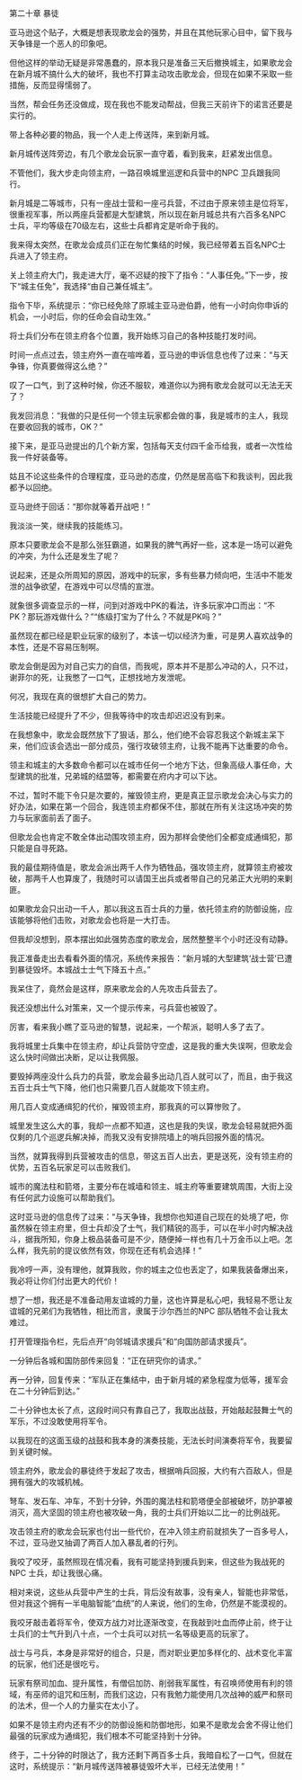 第二十章 暴徒


亚马逊这个贴子，大概是想表现歌龙会的强势，并且在其他玩家心目中，留下我与天争锋是一个恶人的印象吧。

但他这样的举动无疑是非常愚蠢的，原本我只是准备三天后撤换城主，如果歌龙会在新月城不搞什么大的破坏，我也不打算主动攻击歌龙会，但现在如果不采取一些措施，反而显得懦弱了。

当然，帮会任务还没做成，现在我也不能发动帮战，但我三天前许下的诺言还要是实行的。

带上各种必要的物品，我一个人走上传送阵，来到新月城。

新月城传送阵旁边，有几个歌龙会玩家一直守着，看到我来，赶紧发出信息。

不管他们，我大步走向领主府，一路召唤城里巡逻和兵营中的NPC 卫兵跟我同行。

新月城是二等城市，只有一座战士营和一座弓兵营，不过由于原来领主是位将军，很重视军事，所以两座兵营都是大型建筑，所以现在新月城总共有六百多名NPC 士兵，平均等级在70级左右，这些士兵都肯定是听命于我的。

我来得太突然，在歌龙会成员们正在匆忙集结的时候，我已经带着五百名NPC士兵进入了领主府。

关上领主府大门，我走进大厅，毫不迟疑的按下了指令：“人事任免。”下一步，按下“城主任免”，我选择“由自己兼任城主”。

指令下毕，系统提示：“你已经免除了原城主亚马逊伯爵，他有一小时向你申诉的机会，一小时后，你的任命会自动生效。”

将士兵们分布在领主府各个位置，我开始练习自己的各种技能打发时间。

时间一点点过去，领主府外一直在喧哗着，亚马逊的申诉信息也传了过来：“与天争锋，你真要做得这么绝？”

叹了一口气，到了这种时候，你还不服软，难道你以为拥有歌龙会就可以无法无天了？

我发回消息：“我做的只是任何一个领主玩家都会做的事，我是城市的主人，我现在要收回我的城市，OK？”

接下来，是亚马逊提出的几个新方案，包括每天支付四千金币给我，或者一次性给我一件好装备等。

姑且不论这些条件的合理程度，亚马逊的态度，仍然是居高临下和我谈判，因此我都予以回绝。

亚马逊终于回话：“那你就等着开战吧！”

我淡淡一笑，继续我的技能练习。

原本只要歌龙会不是那么张狂霸道，如果我的脾气再好一些，这本是一场可以避免的冲突，为什么还是发生了呢？

说起来，还是众所周知的原因，游戏中的玩家，多有些暴力倾向吧，生活中不能发泄的战争欲望，在游戏中可以尽情的宣泄。

就象很多调查显示的一样，问到对游戏中PK的看法，许多玩家冲口而出：“不PK？那玩游戏做什么？”“练级打宝为了什么？不就是PK吗？”

虽然现在都已经是职业玩家的级别了，本该一切以经济为重，可是男人喜欢战争的本性，还是不容易压制啊。

歌龙会倒是因为对自己实力的自信，而我呢，原本并不是那么冲动的人，只不过，谢菲尔的死，让我憋了一口气，正想找地方发泄呢。

何况，我现在真的很想扩大自己的势力。

生活技能已经提升了不少，但我等待中的攻击却迟迟没有到来。

在我想象中，歌龙会既然放下了狠话，那么，他们绝不会容忍我这个新城主呆下来，他们应该会选出一部分成员，强行攻破领主府，让我不能再下达重要的命令。

领主和城主的大多数命令都可以在城市任何一个地方下达，但象高级人事任命，大型建筑的批准，兄弟城的结盟等，都需要在府内才可以下达。

不过，暂时不能下令只是次要的，摧毁领主府，更是真正显示歌龙会决心与实力的好办法，如果在第一个回合，我连领主府都保不住，那就在所有关注这场冲突的势力与玩家面前丢了面子。

但歌龙会也肯定不敢全体出动围攻领主府，因为那样会使他们全都变成通缉犯，那只能是自寻死路。

我的最佳期待值是，歌龙会派出两千人作为牺牲品，强攻领主府，就算领主府被攻破，那两千人也算废了，我随时可以请国王出兵或者带自己的兄弟正大光明的来剿匪。

如果歌龙会只出动一千人，那以我这五百士兵的力量，依托领主府的防御设施，应该能够将他们击败，对歌龙会也将是一大打击。

但我却没想到，原本摆出如此强势态度的歌龙会，居然整整半个小时还没有动静。

我正准备走出去看看外面的情况，系统传来报告：“新月城的大型建筑‘战士营’已遭到暴徒毁坏。本城战士士气下降五十点。”

我呆住了，竟然会是这样，原来歌龙会的人先攻击兵营去了。

我还没想出什么对策来，又一个提示传来，弓兵营也被毁了。

厉害，看来我小瞧了亚马逊的智慧，说起来，一个帮派，聪明人多了去了。

我将城里士兵集中在领主府，却让兵营防守空虚，这是我的重大失误啊，但歌龙会这么快时间做出决断，足以让我佩服。

要毁掉两座没什么兵力的兵营，歌龙会最多出动几百人就可以了，而且，由于我这五百士兵士气下降，他们也只需要几百人就能攻下领主府。

用几百人变成通缉犯的代价，摧毁领主府，那我真的可以算惨败了。

城里发生这么大的事，我却一点都不知道，这也是我的失误，歌龙会轻易就把外面仅剩的几个巡逻兵解决掉，而我又没有安排院墙上的哨兵回报外面的情况。

当然，就算我得到兵营被攻击的信息，带这五百人出去，更是送死，没有领主府的优势，五百名玩家足可以击败我们。

城市的魔法柱和箭塔，主要分布在城墙和领主、城主府等重要建筑周围，大街上没有任何武力设施可以帮助我们。

这时亚马逊的信息传了过来：“与天争锋，我想你也知道自己现在的处境了吧，你虽然躲在领主府里，但士兵却没了士气，我们精锐的高手，可以在半小时内解决战斗，据我所知，你身上极品装备可是不少，随便掉一样也有几十万金币以上吧。怎么样，我先前的提议依然有效，你现在还有机会选择！”

我冷哼一声，没有理他，就算我败，你的城主之位也丢定了，如果我装备爆出来，我必将让你们付出更大的代价！

想了一想，我还是不准备动用友谊城的力量，这也许算是私心吧，我轻易不愿让友谊城的兄弟们为我牺牲，相比而言，隶属于沙尔西兰的NPC 部队牺牲不会让我太难过。

打开管理指令栏，先后点开“向邻城请求援兵”和“向国防部请求援兵”。

一分钟后各城和国防部传来回复：“正在研究你的请求。”

再一分钟，回复传来：“军队正在集结中，由于新月城的紧急程度为低等，援军会在二十分钟后到达。”

二十分钟也太长了点，这段时间只有靠自己了，我取出战鼓，开始敲起鼓舞士气的军乐，不过没敢使用将军令。

以我现在的这面玉级的战鼓和我本身的演奏技能，无法长时间演奏将军令，我要留到关键时候。

领主府外，歌龙会的暴徒终于发起了攻击，根据哨兵回报，大约有六百敌人，但是拥有强大的攻城机械。

弩车、发石车、冲车，不到十分钟，外围的魔法柱和箭塔便全部被破坏，防护罩被消灭，高大坚固的领主府也被攻破一角，我的士兵们开始以二比一的比例战死。

攻击领主府的歌龙会玩家也付出一些代价，在冲入领主府前就损失了一百多号人，不过，亚马逊又抽调了两百人加入暴乱者的行列。

我咬了咬牙，虽然照现在情况看，我有可能坚持到援兵到来，但这些为我战死的NPC 士兵，却让我很心痛。

相对来说，这些从兵营中产生的士兵，背后没有故事，没有亲人，智能也非常低，但对我这个拥有一半电脑智能“血统”的人来说，他们的生命，仍然是不能漠视的。

我咬牙敲击着将军令，使双方战力对比逐渐改变，在我敲到吐血而停止前，终于让士兵们的士气升到八十点，一个士兵可以对抗一名等级更高的玩家了。

战士与弓兵，本身是非常好的组合，只是，而对职业更加多样化的、战术变化丰富的玩家，他们还是很吃亏。

玩家有祭司加血、提升属性，有僧侣加防、削弱我军属性，有召唤师使用有利的领域，有巫师的诅咒和压制，而我们这边，只有我勉力能使用几次战神的威严和祭司的法术，但一个人的力量实在太小了。

如果不是领主府内还有不少的防御设施和防御地形，如果不是歌龙会舍不得让他们最强的玩家成为通缉犯，我们根本不可能坚持到十分钟。

终于，二十分钟的时限达了，我方还剩下两百多士兵，我暗自松了一口气，但就在这时，系统提示：“新月城传送阵被暴徒毁坏大半，已经无法使用！”





